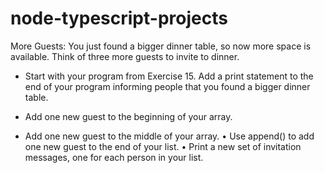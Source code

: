 # node-typescript-projects

More Guests: You just found a bigger dinner table, so now more space is available. Think of three more guests to invite to dinner.

- Start with your program from Exercise 15. Add a print statement to the end of your program informing people that you found a bigger dinner table.

- Add one new guest to the beginning of your array.

- Add one new guest to the middle of your array. • Use append() to add one new guest to the end of your list. • Print a new set of invitation messages, one for each person in your list.
